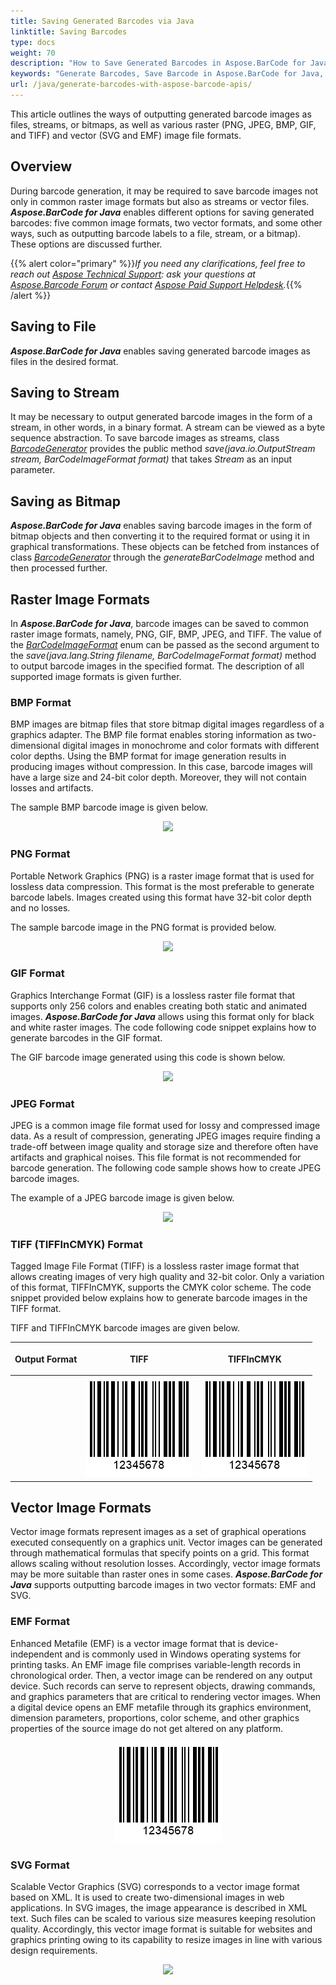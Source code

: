 ```yaml
---
title: Saving Generated Barcodes via Java
linktitle: Saving Barcodes
type: docs
weight: 70
description: "How to Save Generated Barcodes in Aspose.BarCode for Java"
keywords: "Generate Barcodes, Save Barcode in Aspose.BarCode for Java, Download Barcode in Aspose.BarCode for Java, Generate Barcodes in Aspose.BarCode, Save To File Aspose Barcode, Barcode Vector Format, Generate Vector Barcodes, Save Barcode as JPEG, Save Barcode as PNG, Save Barcode as BMP, Save Barcode as TIFF, Save Barcode as GIF"
url: /java/generate-barcodes-with-aspose-barcode-apis/
---
```


This article outlines the ways of outputting generated barcode images as files, streams, or bitmaps, as well as various raster (PNG, JPEG, BMP, GIF, and TIFF) and vector (SVG and EMF) image file formats.

## **Overview**
During barcode generation, it may be required to save barcode images not only in common raster image formats but also as streams or vector files. ***Aspose.BarCode for Java*** enables different options for saving generated barcodes: five common image formats, two vector formats, and some other ways, such as outputting barcode labels to a file, stream, or a bitmap). These options are discussed further.

{{% alert color="primary" %}}*If you need any clarifications, feel free to reach out [Aspose Technical Support](/barcode/java/technical-support/): ask your questions at [Aspose.Barcode Forum](https://forum.aspose.com/c/barcode/13) or contact [Aspose Paid Support Helpdesk](https://helpdesk.aspose.com/).*{{% /alert %}}

## **Saving to File**
***Aspose.BarCode for Java*** enables saving generated barcode images as files in the desired format. 
<!--The code sample given below explains how to use this setting.  
  
{{< highlight csharp>}}
BarcodeGenerator gen = new BarcodeGenerator(EncodeTypes.Code128, "12345678");
gen.Save($"{path}StoreImageAsFile.png", BarCodeImageFormat.Png);
{{< /highlight >}}--> 

## **Saving to Stream**
It may be necessary to output generated barcode images in the form of a stream, in other words, in a binary format. A stream can be viewed as a byte sequence abstraction. To save barcode images as streams, class [*BarcodeGenerator*](https://reference.aspose.com/barcode/java/com.aspose.barcode.generation/BarcodeGenerator) provides the public method *save(java.io.OutputStream stream, BarCodeImageFormat format)* that takes *Stream* as an input parameter<!--, as shown in the code snippet below-->.  

<!--{{< highlight csharp>}}
using (Stream str = new FileStream($"{path}StoreImageAsStream.png", FileMode.Create, FileAccess.Write))
{
    BarcodeGenerator gen = new BarcodeGenerator(EncodeTypes.Code128, "12345678");
    gen.Save(str, BarCodeImageFormat.Png);
}
{{< /highlight >}}--> 

## **Saving as Bitmap**

***Aspose.BarCode for Java*** enables saving barcode images in the form of bitmap objects and then converting it to the required format or using it in graphical transformations. These objects can be fetched from instances of class [*BarcodeGenerator*](https://reference.aspose.com/barcode/java/com.aspose.barcode.generation/BarcodeGenerator) through the *generateBarCodeImage* method and then processed further. 
<!--The following code sample shows how to use this output option in ***Aspose.BarCode for Java***.

{{< highlight csharp>}}
BarcodeGenerator gen = new BarcodeGenerator(EncodeTypes.Code128, "12345678");
using (Bitmap bmp = gen.GenerateBarCodeImage())
    bmp.Save($"{path}StoreImageAsBitmap.png", ImageFormat.Png);
{{< /highlight >}}--> 

## **Raster Image Formats**

In ***Aspose.BarCode for Java***, barcode images can be saved to common raster image formats, namely, PNG, GIF, BMP, JPEG, and TIFF. The value of the [*BarCodeImageFormat*](https://reference.aspose.com/barcode/java/com.aspose.barcode.generation/BarCodeImageFormat) enum can be passed as the second argument to the *save(java.lang.String filename, BarCodeImageFormat format)* method to output barcode images in the specified format. The description of all supported image formats is given further.

### **BMP Format**
BMP images are bitmap files that store bitmap digital images regardless of a graphics adapter. The BMP file format enables storing information as two-dimensional digital images in monochrome and color formats with different color depths. Using the BMP format for image generation results in producing images without compression. In this case, barcode images will have a large size and 24-bit color depth. Moreover, they will not contain losses and artifacts. 
<!--The code snippet provided below illustrates how to save barcode images in the BMP format.

{{< highlight csharp>}}
BarcodeGenerator gen = new BarcodeGenerator(EncodeTypes.Code128, "12345678");
//save as BMP
gen.Save($"{path}RasterImageBmp.bmp", BarCodeImageFormat.Bmp);
{{< /highlight >}}-->
  
The sample BMP barcode image is given below.
  
<p align="center"><image src="rasterimagebmp.bmp"></p>

### **PNG Format**
Portable Network Graphics (PNG) is a raster image format that is used for lossless data compression. This format is the most preferable to generate barcode labels. Images created using this format have 32-bit color depth and no losses. 
<!--The following code sample explains how to save barcode images in the PNG format.
  
{{< highlight csharp>}}
BarcodeGenerator gen = new BarcodeGenerator(EncodeTypes.Code128, "12345678");
//save as Png
gen.Save($"{path}RasterImagePng.png", BarCodeImageFormat.Png);
{{< /highlight >}}-->
   
The sample barcode image in the PNG format is provided below.
  
<p align="center"><image src="rasterimagebmp.bmp"></p>

### **GIF Format**
Graphics Interchange Format (GIF) is a lossless raster file format that supports only 256 colors and enables creating both static and animated images. ***Aspose.BarCode for Java*** allows using this format only for black and white raster images. The code following code snippet explains how to generate barcodes in the GIF format.
  
<!--{{< highlight csharp>}}
BarcodeGenerator gen = new BarcodeGenerator(EncodeTypes.Code128, "12345678");
//save as Gif
gen.Save($"{path}RasterImageGif.gif", BarCodeImageFormat.Gif);
{{< /highlight >}}-->
   
The GIF barcode image generated using this code is shown below.
  
<p align="center"><image src="rasterimagegif.gif"></p>

### **JPEG Format**
JPEG is a common image file format used for lossy and compressed image data. As a result of compression, generating JPEG images require finding a trade-off between image quality and storage size and therefore often have artifacts and graphical noises. This file format is not recommended for barcode generation. The following code sample shows how to create JPEG barcode images.

<!--{{< highlight csharp>}}
BarcodeGenerator gen = new BarcodeGenerator(EncodeTypes.Code128, "12345678");
//save as Jpeg
gen.Save($"{path}RasterImageJpeg.jpeg", BarCodeImageFormat.Jpeg);
{{< /highlight >}}-->
   
The example of a JPEG barcode image is given below.
  
<p align="center"><image src="rasterimagejpeg.jpeg"></p>

### **TIFF (TIFFInCMYK) Format**
Tagged Image File Format (TIFF) is a lossless raster image format that allows creating images of very high quality and 32-bit color. Only a variation of this format, TIFFInCMYK, supports the CMYK color scheme. The code snippet provided below explains how to generate barcode images in the TIFF format.

<!--{{< highlight csharp>}}
BarcodeGenerator gen = new BarcodeGenerator(EncodeTypes.Code128, "12345678");
//save as Tiff
gen.Save($"{path}RasterImageTiff.tiff", BarCodeImageFormat.Tiff);
//save as TiffInCmyk
gen.Save($"{path}RasterImageTiffInCmyk.tiff", BarCodeImageFormat.TiffInCmyk);
{{< /highlight >}}-->  

TIFF and TIFFInCMYK barcode images are given below.
  
|<p align="center">**Output Format**</p>|<p align="center">TIFF</p>|<p align="center">TIFFInCMYK</p>|
| :-: | :-: | :-: |
| |<a href="rasterimagetiff.tiff"><img src="rasterimagepng.png" alttext="Saving to TIFF format"></a>|<a href="rasterimagetiffincmyk.tiff"><img src="rasterimagepng.png" alttext="Saving to TIFFInCMYK format"></a>|
  
## **Vector Image Formats**
Vector image formats represent images as a set of graphical operations executed consequently on a graphics unit. Vector images can be generated through mathematical formulas that specify points on a grid. This format allows scaling without resolution losses. Accordingly, vector image formats may be more suitable than raster ones in some cases. ***Aspose.BarCode for Java*** supports outputting barcode images in two vector formats: EMF and SVG.

### **EMF Format**
Enhanced Metafile (EMF) is a vector image format that is device-independent and is commonly used in Windows operating systems for printing tasks. An EMF image file comprises variable-length records in chronological order. Then, a vector image can be rendered on any output device. Such records can serve to represent objects, drawing commands, and graphics parameters that are critical to rendering vector images. When a digital device opens an EMF metafile through its graphics environment, dimension parameters, proportions, color scheme, and other graphics properties of the source image do not get altered on any platform. 
<!--The following code sample shows how to generate EMF barcode images.

{{< highlight csharp>}}
BarcodeGenerator gen = new BarcodeGenerator(EncodeTypes.Code128, "12345678");
//save as Emf
gen.Save($"{path}VectorImageEmf.emf", BarCodeImageFormat.Emf);
{{< /highlight >}}--> 
  
<a href="vectorimageemf.emf"> <p align="center"><img src="rasterimagepng.png" alttext="Saving to EMF format"> </p></a>


### **SVG Format**
Scalable Vector Graphics (SVG) corresponds to a vector image format based on XML. It is used to create two-dimensional images in web applications. In SVG images, the image appearance is described in XML text. Such files can be scaled to various size measures keeping resolution quality. Accordingly, this vector image format is suitable for websites and graphics printing owing to its capability to resize images in line with various design requirements. 
  
<!--The following code snippet explains how to create SVG barcode images.  

{{< highlight csharp>}}
BarcodeGenerator gen = new BarcodeGenerator(EncodeTypes.Code128, "12345678");
//save as Svg
gen.Save($"{path}VectorImageSvg.svg", BarCodeImageFormat.Svg);
{{< /highlight >}}--> 
  
<p align="center"><image src="vectorimagesvg.svg"></p>